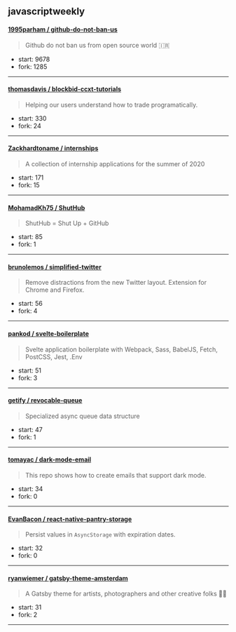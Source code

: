 ## javascriptweekly

#### [1995parham / github-do-not-ban-us](https://github.com/1995parham/github-do-not-ban-us)

> Github do not ban us from open source world :iran:

+ start: 9678
+ fork: 1285

----


#### [thomasdavis / blockbid-ccxt-tutorials](https://github.com/thomasdavis/blockbid-ccxt-tutorials)

> Helping our users understand how to trade programatically. 

+ start: 330
+ fork: 24

----


#### [Zackhardtoname / internships](https://github.com/Zackhardtoname/internships)

> A collection of internship applications for the summer of 2020

+ start: 171
+ fork: 15

----


#### [MohamadKh75 / ShutHub](https://github.com/MohamadKh75/ShutHub)

> ShutHub = Shut Up + GitHub

+ start: 85
+ fork: 1

----


#### [brunolemos / simplified-twitter](https://github.com/brunolemos/simplified-twitter)

> Remove distractions from the new Twitter layout. Extension for Chrome and Firefox.

+ start: 56
+ fork: 4

----


#### [pankod / svelte-boilerplate](https://github.com/pankod/svelte-boilerplate)

> Svelte application boilerplate with Webpack, Sass, BabelJS, Fetch, PostCSS, Jest, .Env

+ start: 51
+ fork: 3

----


#### [getify / revocable-queue](https://github.com/getify/revocable-queue)

> Specialized async queue data structure

+ start: 47
+ fork: 1

----


#### [tomayac / dark-mode-email](https://github.com/tomayac/dark-mode-email)

> This repo shows how to create emails that support dark mode.

+ start: 34
+ fork: 0

----


#### [EvanBacon / react-native-pantry-storage](https://github.com/EvanBacon/react-native-pantry-storage)

> Persist values in `AsyncStorage` with expiration dates.

+ start: 32
+ fork: 0

----


#### [ryanwiemer / gatsby-theme-amsterdam](https://github.com/ryanwiemer/gatsby-theme-amsterdam)

> A Gatsby theme for artists, photographers and other creative folks 👨‍🎨

+ start: 31
+ fork: 2

----


